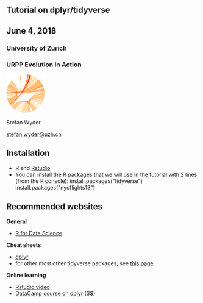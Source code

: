 ## Tutorial on dplyr/tidyverse

## June 4, 2018


### University of Zurich
### URPP Evolution in Action
![URPP logo](IMG/Logo_URPP_kl2.png)

Stefan Wyder

stefan.wyder@uzh.ch  

  
  
## Installation

- R and [Rstudio](https://www.rstudio.com/products/rstudio/download/)
- You can install the R packages that we will use in the tutorial with 2 lines (from the R console):
  install.packages("tidyverse")
  install.packages("nycflights13")


## Recommended websites

**General**  
- [R for Data Science](http://r4ds.had.co.nz/)

**Cheat sheets**  
- [dplyr](https://github.com/rstudio/cheatsheets/raw/master/data-transformation.pdf)
- for other most other tidyverse packages, see [this page](https://www.rstudio.com/resources/cheatsheets/)

**Online learning**  
- [Rstudio video](https://www.rstudio.com/resources/webinars/data-wrangling-with-r-and-rstudio/)
- [DataCamp course on dplyr ($$)](https://www.datacamp.com/courses/dplyr-data-manipulation-r-tutorial)
